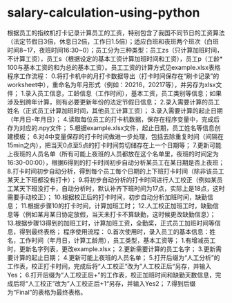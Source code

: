 # salary-calculation-using-python
根据员工的指纹机打卡记录计算员工的工资，特别包含了我国不同节日的工资算法（法定节假日3倍，休息日2倍，工作日1.5倍）；适应白班和夜班两个班次（白班时间8~17，夜班时间16:30~0）；员工分为三种类型：员工zs（只计算加班时间，不计算工资），员工s（根据设定的基本工资计算加班时间和工资），员工p（工龄* 100与基本工资的和为总的基本工资）。员工工资的计算方式见example.xlsx表格
程序工作流程：
0.将打卡机中的月打卡数据导出（打卡时间保存在“刷卡记录”的worksheet中），重命名为年月形式（例如：20216，20217等），并另存为xlsx文件；
1.录入员工信息，工龄信息（工作时间），基本工资，员工类别等信息；如果涉及到跨年计算，则有必要更新年份的法定节假日信息；
2.录入需要计算的员工姓名（正式员工计算加班时间，其他员工计算工资）；
3.录入需要计算的起止日期（年月日-年月日）；
4.读取每位员工的打卡机数据，保存在程序变量中，完成后存为对应的.npy文件；
5.根据example.xlsx文件，起止日期，员工姓名等信息创建模板；
6.对4中变量保存的打卡时间做进一步处理，包括去除重复时间（间隔在15min之内），把当天0点至5点的打卡时间剪切储存在上一个日期等；
7.更新可能上夜班的人员名单（所有可能上夜班的人员都放在这个名单里，夜班的时间定为16:30-00:00），根据6得到的打卡时间初步自动分析某员工在某日期是否上夜班；
8.打卡时间初步自动分析，得到每个员工每个日期的上下班打卡时间（除非该员工某天上下班都没有打卡）；
9.将初步自动分析的打卡时间进行人工校正（例如某员工某天下班没打卡，自动分析时，默认补齐下班时间为17点，实际上是18点，这时需要手动校正）；
10.根据校正后的打卡时间，初步自动分析加班时间，缺勤信息；
11.根据步骤10的打卡时间，计算加班工时；
12.人工校正加班工时，缺勤信息等（例如某月某日协定放假，当天未打卡不算缺勤，这时候更改缺勤信息）；
13.根据步骤13得到的加班工时，计算加班工资，全勤奖，正式员工加班时间等信息，得到最终表格；
程序使用流程：
0.首次使用时，录入员工的基本信息：姓名，工作时间（年月日，计算工龄用），员工类型，基本工资等；
1.有增减员工时，更新名字列表，更改example.xlsx；
2.更新需要计算的员工名字；
3.更新需要计算的起止日期；
4.更新可能上夜班的人员名单；
5.打开后缀为“人工分析”的工作表，校正打卡时间，完成后将“人工校正”改为”人工校正后“另存，并输入Yes；
6.打开后缀为“人工校正后+”的工作表，校正加班时间和缺勤天数信息，完成后将“人工校正”改为”人工校正后+1“另存，并输入Yes2；
7.得到后缀为“Final”的表格为最终表格。
